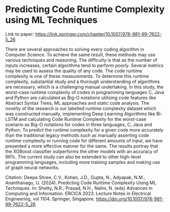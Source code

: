 # Predicting Code Runtime Complexity using ML Techniques

Link to paper: https://link.springer.com/chapter/10.1007/978-981-99-7622-5_26

There are several approaches to solving every coding algorithm in Computer Science. To achieve the same result, these methods may use various techniques and reasoning. The difficulty is that as the number of inputs increases, certain algorithms tend to perform poorly. Several metrics may be used to assess the quality of any code. The code runtime complexity is one of these measurements. To determine this runtime complexity, substantial study and a thorough understanding of algorithms are necessary, which is a challenging manual undertaking. In this study, the worst-case runtime complexity of codes in programming languages C, Java and Python are calculated as Big-O notations utilising code features like Abstract Syntax Trees, ML approaches and static code analysis. The novelty of the research is our labelled runtime complexity dataset which was constructed manually, implementing Deep Learning Algorithms like Bi-LSTM and calculating Code Runtime Complexity for the worst-case scenario as Big-O notations for codes in three languages, C, Java and Python. To predict the runtime complexity for a given code more accurately than the traditional legacy methods such as manually asserting code runtime complexity or running code for different amounts of input, we have presented a more effective manner for the same. The results portray that the XGBoost classifier outperforms the other models with an accuracy of 96%. The current study can also be extended to other high-level programming languages, including more training samples and making use of graph neural networks.

Citation: Deepa Shree, C.V., Kotian, J.D., Gupta, N., Adyapak, N.M., Ananthanagu, U. (2024). Predicting Code Runtime Complexity Using ML Techniques. In: Shetty, N.R., Prasad, N.H., Nalini, N. (eds) Advances in Computing and Information. ERCICA 2023. Lecture Notes in Electrical Engineering, vol 1104. Springer, Singapore. https://doi.org/10.1007/978-981-99-7622-5_26
